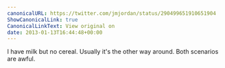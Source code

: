 ```yaml
---
canonicalURL: https://twitter.com/jmjordan/status/290499651910651904
ShowCanonicalLink: true
CanonicalLinkText: View original on
date: 2013-01-13T16:44:48+00:00
---
```

I have milk but no cereal. Usually it's the other way around. Both scenarios are awful.